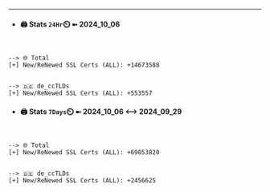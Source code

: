 

---
- #### 🖨️ **Stats** `24Hr`⏲️ ➼ 2024_10_06
```console


--> 🌐 Total
[+] New/ReNewed SSL Certs (ALL): +14673588


--> 🇩🇪 de_ccTLDs
[+] New/ReNewed SSL Certs (ALL): +553557

```

- #### 🖨️ **Stats** `7Days`⏲️ ➼ 2024_10_06 <--> 2024_09_29
```console


--> 🌐 Total
[+] New/ReNewed SSL Certs (ALL): +69053820


--> 🇩🇪 de_ccTLDs
[+] New/ReNewed SSL Certs (ALL): +2456625

```

